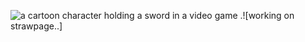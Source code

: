 <img src="https://media1.tenor.com/m/ZH8AuisVQEIAAAAC/forsaken-forsaken-roblox.gif" alt="a cartoon character holding a sword in a video game ."/>![working on strawpage..]
